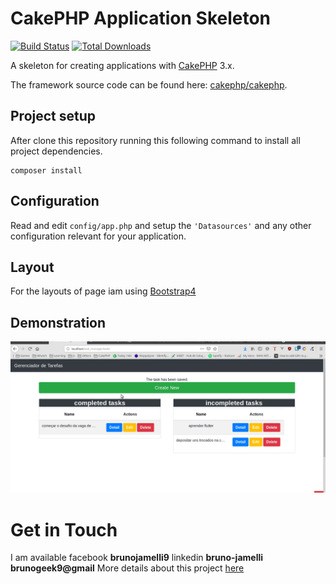 # CakePHP Application Skeleton

[![Build Status](https://img.shields.io/travis/cakephp/app/master.svg?style=flat-square)](https://travis-ci.org/cakephp/app)
[![Total Downloads](https://img.shields.io/packagist/dt/cakephp/app.svg?style=flat-square)](https://packagist.org/packages/cakephp/app)

A skeleton for creating applications with [CakePHP](https://cakephp.org) 3.x.

The framework source code can be found here: [cakephp/cakephp](https://github.com/cakephp/cakephp).

## Project setup

After clone this repository running this following command to install all project dependencies.
```
composer install
```

## Configuration

Read and edit `config/app.php` and setup the `'Datasources'` and any other
configuration relevant for your application.

## Layout

For the layouts of page iam using [Bootstrap4](https://getbootstrap.com.br/)


## Demonstration

![](todo_app.gif)

Get in Touch
===============

I am available facebook **brunojamelli9**  linkedin **bruno-jamelli**  **brunogeek9@gmail**
More details about this project [here](https://medium.com/@brunojamelli/meu-primeiro-contato-com-o-cakephp-7d1db451891a)
